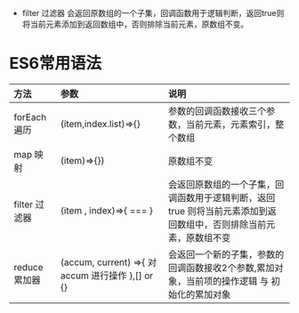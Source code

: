  
 
+ filter 过滤器 会返回原数组的一个子集，回调函数用于逻辑判断，返回true则将当前元素添加到返回数组中，否则排除当前元素，原数组不变。

# ES6常用语法

| 方法| 参数|说明|
| :------ | :-------------------------------- | :-------------------------------- |
| forEach 遍历| (item,index.list)=>{}|参数的回调函数接收三个参数，当前元素，元素索引，整个数组|
| map 映射 | (item)=>{}) |原数组不变|
| filter 过滤器 | (item , index)=>{ === } |会返回原数组的一个子集，回调函数用于逻辑判断，返回 true 则将当前元素添加到返回数组中，否则排除当前元素，原数组不变|
| reduce 累加器 |   (accum, current) =>{ 对 accum 进行操作 },[] or {} |会返回一个新的子集，参数的回调函数接收2个参数,累加对象，当前项的操作逻辑 与 初始化的累加对象|